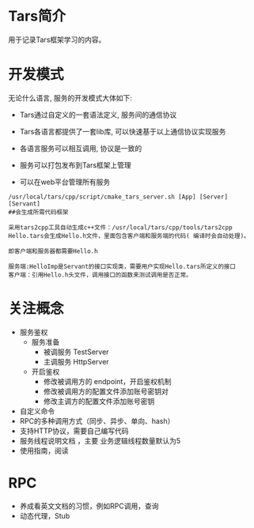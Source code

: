 # Tars简介

用于记录Tars框架学习的内容。

# 开发模式

无论什么语言, 服务的开发模式大体如下:

- Tars通过自定义的一套语法定义, 服务间的通信协议

- Tars各语言都提供了一套lib库, 可以快速基于以上通信协议实现服务

- 各语言服务可以相互调用, 协议是一致的

- 服务可以打包发布到Tars框架上管理

- 可以在web平台管理所有服务



```
/usr/local/tars/cpp/script/cmake_tars_server.sh [App] [Server] [Servant]
##会生成所需代码框架

采用tars2cpp工具自动生成c++文件：/usr/local/tars/cpp/tools/tars2cpp Hello.tars会生成Hello.h文件，里面包含客户端和服务端的代码( 编译时会自动处理)。

即客户端和服务器都需要Hello.h

服务端:HelloImp是Servant的接口实现类，需要用户实现Hello.tars所定义的接口
客户端：引用Hello.h头文件，调用接口的函数来测试调用是否正常。
```



# 关注概念

- 服务鉴权
  - 服务准备
    - 被调服务 TestServer
    - 主调服务 HttpServer
  - 开启鉴权
    - 修改被调用方的 endpoint，开启鉴权机制
    - 修改被调用方的配置文件添加账号密钥对
    - 修改主调方的配置文件添加账号密钥
- 自定义命令
- RPC的多种调用方式（同步、异步、单向、hash）
- 支持HTTP协议，需要自己编写代码
- 服务线程说明文档 ，主要 业务逻辑线程数量默认为5
- 使用指南，阅读

# RPC

- 养成看英文文档的习惯，例如RPC调用，查询
- 动态代理，Stub
